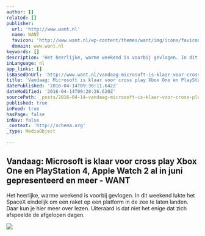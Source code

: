 ```yaml
---
author: []
related: []
publisher:
  url: 'http://www.want.nl'
  name: WANT
  favicon: 'http://www.want.nl/wp-content/themes/want/img/icons/favicon.ico'
  domain: www.want.nl
keywords: []
description: 'Het heerlijke, warme weekend is voorbij gevlogen. In dit weekend lukte het SpaceX eindelijk om een raket op een platform in de zee te laten landen. Daar kun je hier meer over lezen. Uiteraard is dat niet het enige dat zich afspeelde de afgelopen dagen.'
inLanguage: nl
app_links: []
isBasedOnUrl: 'http://www.want.nl/vandaag-microsoft-is-klaar-voor-cross-play-xbox-one-en-playstation-4-apple-watch-2-al-in-juni-gepresenteerd-en-meer/'
title: 'Vandaag: Microsoft is klaar voor cross play Xbox One en PlayStation 4, Apple Watch 2 al in juni gepresenteerd en meer - WANT'
datePublished: '2016-04-14T09:30:11.642Z'
dateModified: '2016-04-14T09:28:26.620Z'
sourcePath: _posts/2016-04-14-vandaag-microsoft-is-klaar-voor-cross-play-xbox-one-en-play.md
published: true
inFeed: true
hasPage: false
inNav: false
_context: 'http://schema.org'
_type: MediaObject

---
```

<article style=""><h1>Vandaag: Microsoft is klaar voor cross play Xbox One en PlayStation 4, Apple Watch 2 al in juni gepresenteerd en meer - WANT</h1><p>Het heerlijke, warme weekend is voorbij gevlogen. In dit weekend lukte het SpaceX eindelijk om een raket op een platform in de zee te laten landen. Daar kun je hier meer over lezen. Uiteraard is dat niet het enige dat zich afspeelde de afgelopen dagen.</p><img src="http://www.want.nl/wp-content/uploads/2015/07/Doom.jpg" /></article>